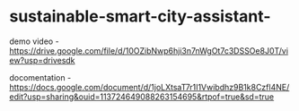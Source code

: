 # sustainable-smart-city-assistant-
demo video - https://drive.google.com/file/d/10OZibNwp6hji3n7nWgOt7c3DSSOe8J0T/view?usp=drivesdk

docomentation - https://docs.google.com/document/d/1joLXtsaT7r1I1Vwibdhz9B1k8Czfl4NE/edit?usp=sharing&ouid=113724649088263154695&rtpof=true&sd=true
